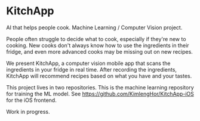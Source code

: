 # KitchApp
AI that helps people cook. Machine Learning / Computer Vision project.

People often struggle to decide what to cook, especially if they're new to cooking. New cooks don't always know how to use the ingredients in their fridge, and even more advanced cooks may be missing out on new recipes.

We present KitchApp, a computer vision mobile app that scans the ingredients in your fridge in real time. After recording the ingredients, KitchApp will recommend recipes based on what you have and your tastes.

This project lives in two repositories. This is the machine learning repository for training the ML model. See https://github.com/KimlengHor/KitchApp-iOS for the iOS frontend.

Work in progress.
